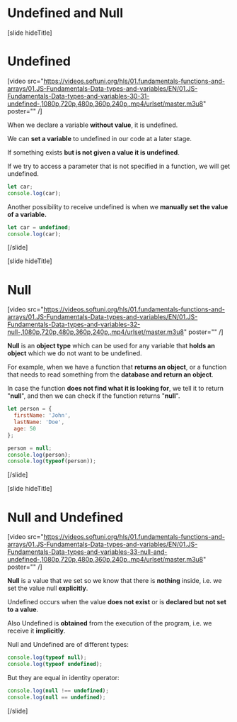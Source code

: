 # Undefined and Null

[slide hideTitle]

# Undefined

[video src="https://videos.softuni.org/hls/01.fundamentals-functions-and-arrays/01.JS-Fundamentals-Data-types-and-variables/EN/01.JS-Fundamentals-Data-types-and-variables-30-31-undefined-,1080p,720p,480p,360p,240p,.mp4/urlset/master.m3u8" poster="" /]

When we declare a variable **without value**, it is undefined.

We can **set a variable** to undefined in our code at a later stage.

If something exists **but is not given a value it is undefined**. 

If we try to access a parameter that is not specified in a function, we will get undefined.

``` js live
let car;
console.log(car);
```

Another possibility to receive undefined is when we **manually set the value of a variable.**

``` js live
let car = undefined;  
console.log(car);
```

[/slide]

[slide hideTitle]

# Null

[video src="https://videos.softuni.org/hls/01.fundamentals-functions-and-arrays/01.JS-Fundamentals-Data-types-and-variables/EN/01.JS-Fundamentals-Data-types-and-variables-32-null-,1080p,720p,480p,360p,240p,.mp4/urlset/master.m3u8" poster="" /]

**Null** is an **object type** which can be used for any variable that **holds an object** which we do not want to be undefined.

For example, when we have a function that **returns an object**, or a function that needs to read something from the **database and return an object**.

In case the function **does not find what it is looking for**, we tell it to return "**null**", and then we can check if the function returns "**null**". 

``` js live
let person = {
  firstName: 'John',
  lastName: 'Doe',
  age: 50
};

person = null;
console.log(person);
console.log(typeof(person));

```
[/slide]

[slide hideTitle]

# Null and Undefined

[video src="https://videos.softuni.org/hls/01.fundamentals-functions-and-arrays/01.JS-Fundamentals-Data-types-and-variables/EN/01.JS-Fundamentals-Data-types-and-variables-33-null-and-undefined-,1080p,720p,480p,360p,240p,.mp4/urlset/master.m3u8" poster="" /]


**Null** is a value that we set so we know that there is **nothing** inside, i.e. we set the value null **explicitly**.

Undefined occurs when the value **does not exist** or is **declared but not set to a value**.

Also Undefined is **obtained** from the execution of the program, i.e. we receive it **implicitly**.

Null and Undefined are of different types:

``` js live
console.log(typeof null);
console.log(typeof undefined);
```

But they are equal in identity operator:

``` js live
console.log(null !== undefined);
console.log(null == undefined);
```

[/slide]

